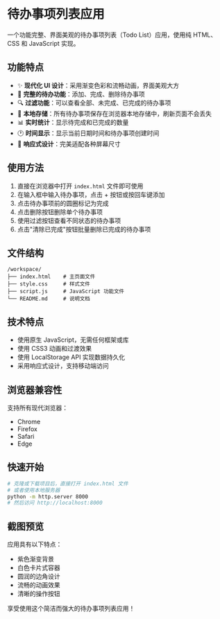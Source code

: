 # 待办事项列表应用

一个功能完整、界面美观的待办事项列表（Todo List）应用，使用纯 HTML、CSS 和 JavaScript 实现。

## 功能特点

- ✨ **现代化 UI 设计**：采用渐变色彩和流畅动画，界面美观大方
- 📝 **完整的待办功能**：添加、完成、删除待办事项
- 🔍 **过滤功能**：可以查看全部、未完成、已完成的待办事项
- 💾 **本地存储**：所有待办事项保存在浏览器本地存储中，刷新页面不会丢失
- 📊 **实时统计**：显示待完成和已完成的数量
- 🕐 **时间显示**：显示当前日期时间和待办事项创建时间
- 📱 **响应式设计**：完美适配各种屏幕尺寸

## 使用方法

1. 直接在浏览器中打开 `index.html` 文件即可使用
2. 在输入框中输入待办事项，点击 + 按钮或按回车键添加
3. 点击待办事项前的圆圈标记为完成
4. 点击删除按钮删除单个待办事项
5. 使用过滤按钮查看不同状态的待办事项
6. 点击"清除已完成"按钮批量删除已完成的待办事项

## 文件结构

```
/workspace/
├── index.html    # 主页面文件
├── style.css     # 样式文件
├── script.js     # JavaScript 功能文件
└── README.md     # 说明文档
```

## 技术特点

- 使用原生 JavaScript，无需任何框架或库
- 使用 CSS3 动画和过渡效果
- 使用 LocalStorage API 实现数据持久化
- 采用响应式设计，支持移动端访问

## 浏览器兼容性

支持所有现代浏览器：
- Chrome
- Firefox
- Safari
- Edge

## 快速开始

```bash
# 克隆或下载项目后，直接打开 index.html 文件
# 或者使用本地服务器
python -m http.server 8000
# 然后访问 http://localhost:8000
```

## 截图预览

应用具有以下特点：
- 紫色渐变背景
- 白色卡片式容器
- 圆润的边角设计
- 流畅的动画效果
- 清晰的操作按钮

享受使用这个简洁而强大的待办事项列表应用！